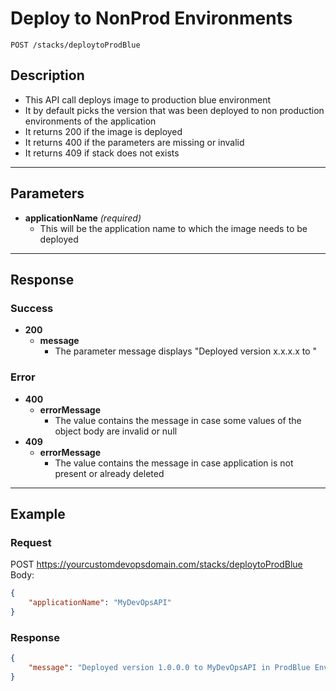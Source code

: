 # **Deploy to NonProd Environments**
    POST /stacks/deploytoProdBlue

## **Description**
- This API call deploys image to production blue environment
- It by default picks the version that was been deployed to non production environments of the application
- It returns 200 if the image is deployed
- It returns 400 if the parameters are missing or invalid
- It returns 409 if stack does not exists

***
## **Parameters**
- **applicationName** _(required)_
   - This will be the application name to which the image needs to be deployed
***
## **Response**
### Success
- **200**
   - **message**
      - The parameter message displays "Deployed version x.x.x.x to <applicationName>"
### Error
- **400**
  - **errorMessage**
    - The value contains the message in case some values of the object body are invalid or null
- **409**
  - **errorMessage**
    - The value contains the message in case application is not present or already deleted

***
## **Example**
### Request
POST https://yourcustomdevopsdomain.com/stacks/deploytoProdBlue
Body:
``` json
{
	"applicationName": "MyDevOpsAPI"
}
```
### Response
``` json
{
    "message": "Deployed version 1.0.0.0 to MyDevOpsAPI in ProdBlue Environment"
}
```